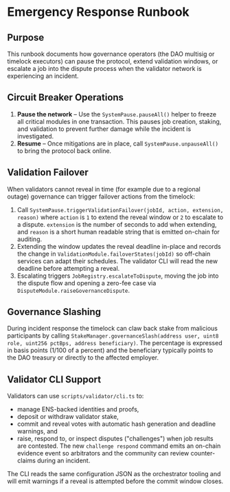 # Emergency Response Runbook

## Purpose

This runbook documents how governance operators (the DAO multisig or timelock
executors) can pause the protocol, extend validation windows, or escalate a job
into the dispute process when the validator network is experiencing an
incident.

## Circuit Breaker Operations

1. **Pause the network** – Use the `SystemPause.pauseAll()` helper to freeze all
   critical modules in one transaction. This pauses job creation, staking, and
   validation to prevent further damage while the incident is investigated.
2. **Resume** – Once mitigations are in place, call `SystemPause.unpauseAll()`
   to bring the protocol back online.

## Validation Failover

When validators cannot reveal in time (for example due to a regional outage)
governance can trigger failover actions from the timelock:

1. Call `SystemPause.triggerValidationFailover(jobId, action, extension, reason)`
   where `action` is `1` to extend the reveal window or `2` to escalate to a
   dispute. `extension` is the number of seconds to add when extending, and
   `reason` is a short human readable string that is emitted on-chain for
   auditing.
2. Extending the window updates the reveal deadline in-place and records the
   change in `ValidationModule.failoverStates(jobId)` so off-chain services can
   adapt their schedules. The validator CLI will read the new deadline before
   attempting a reveal.
3. Escalating triggers `JobRegistry.escalateToDispute`, moving the job into the
   dispute flow and opening a zero-fee case via `DisputeModule.raiseGovernanceDispute`.

## Governance Slashing

During incident response the timelock can claw back stake from malicious
participants by calling `StakeManager.governanceSlash(address user, uint8 role,
uint256 pctBps, address beneficiary)`. The percentage is expressed in basis
points (1/100 of a percent) and the beneficiary typically points to the DAO
treasury or directly to the affected employer.

## Validator CLI Support

Validators can use `scripts/validator/cli.ts` to:

- manage ENS-backed identities and proofs,
- deposit or withdraw validator stake,
- commit and reveal votes with automatic hash generation and
  deadline warnings, and
- raise, respond to, or inspect disputes ("challenges") when job results are
  contested. The new `challenge respond` command emits an on-chain evidence
  event so arbitrators and the community can review counter-claims during an
  incident.

The CLI reads the same configuration JSON as the orchestrator tooling and will
emit warnings if a reveal is attempted before the commit window closes.


